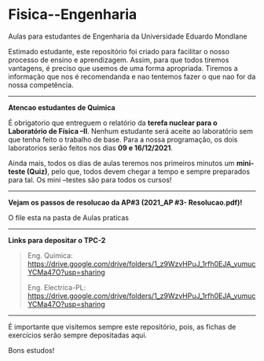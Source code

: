 # Fisica--Engenharia
Aulas para estudantes de Engenharia da Universidade Eduardo Mondlane

Estimado estudante, este repositório foi criado para facilitar o nosso processo de ensino e aprendizagem. Assim, para que todos tiremos vantagens, é preciso que usemos  de uma forma apropriada. Tiremos a informação que nos é recomendanda e nao tentemos fazer o que nao for da nossa competência.

---------------------------------------------------------------------------------------------------------------------------------------------------

**Atencao estudantes de Quimica**

É obrigatorio que entreguem o relatório da **terefa nuclear para o Laboratório de Física –II**. Nenhum estudante será aceite ao laboratório sem que tenha feito o trabalho de base.
Para a nossa programação, os dois laboratorios serão feitos nos dias **09 e 16/12/2021**.

Ainda mais, todos os dias de aulas teremos nos primeiros minutos um **mini-teste (Quiz)**, pelo que, todos devem chegar a tempo e sempre preparados para tal. Os mini –testes são para todos os cursos!

--------------------------------------------------------------------------------------------------------------------------------------------

**Vejam os passos de resolucao da AP#3 (2021_AP #3- Resolucao.pdf)!**

O file esta na pasta de Aulas praticas


----------------------------------------------------------------------------------------------------------------------------------------------------
**Links para depositar o TPC-2**

> Eng. Quimica: https://drive.google.com/drive/folders/1_z9WzvHPuJ_1rfh0EJA_vumucYCMa47O?usp=sharing
> 
> Eng. Electrica-PL: https://drive.google.com/drive/folders/1_z9WzvHPuJ_1rfh0EJA_vumucYCMa47O?usp=sharing







----------------------------------------------------------------------------------------------------------------------------------------------------------------------------
É importante que visitemos sempre este repositório, pois,  as fichas de exercícios serão sempre depositadas aqui.


Bons estudos!
